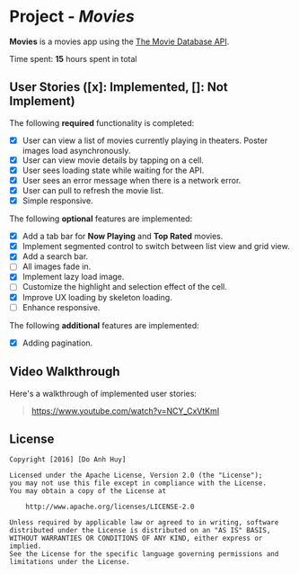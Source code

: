 # Project - *Movies*

**Movies** is a movies app using the [The Movie Database API](https://developers.themoviedb.org/3).

Time spent: **15** hours spent in total

## User Stories ([x]: Implemented, []: Not Implement)
The following **required** functionality is completed:

- [x] User can view a list of movies currently playing in theaters. Poster images load asynchronously.
- [x] User can view movie details by tapping on a cell.
- [x] User sees loading state while waiting for the API.
- [x] User sees an error message when there is a network error.
- [x] User can pull to refresh the movie list.
- [x] Simple responsive.

The following **optional** features are implemented:

- [x] Add a tab bar for **Now Playing** and **Top Rated** movies.
- [x] Implement segmented control to switch between list view and grid view.
- [x] Add a search bar.
- [ ] All images fade in.
- [x] Implement lazy load image.
- [ ] Customize the highlight and selection effect of the cell.
- [x] Improve UX loading by skeleton loading.
- [ ] Enhance responsive.

The following **additional** features are implemented:

- [x] Adding pagination.

## Video Walkthrough

Here's a walkthrough of implemented user stories:

> https://www.youtube.com/watch?v=NCY_CxVtKmI

## License

    Copyright [2016] [Do Anh Huy]

    Licensed under the Apache License, Version 2.0 (the "License");
    you may not use this file except in compliance with the License.
    You may obtain a copy of the License at

        http://www.apache.org/licenses/LICENSE-2.0

    Unless required by applicable law or agreed to in writing, software
    distributed under the License is distributed on an "AS IS" BASIS,
    WITHOUT WARRANTIES OR CONDITIONS OF ANY KIND, either express or implied.
    See the License for the specific language governing permissions and
    limitations under the License.
